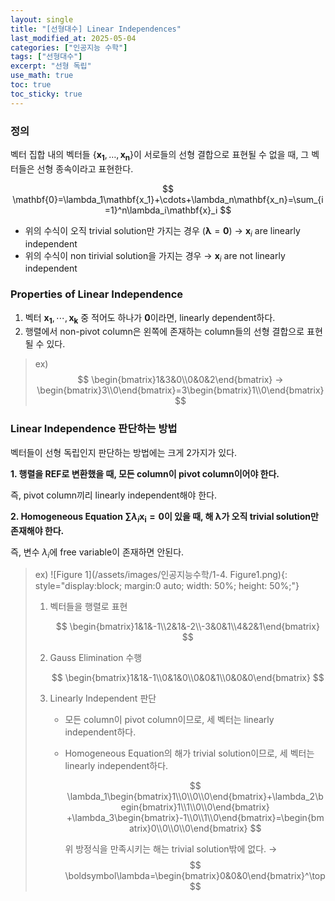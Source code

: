 ```yaml
---
layout: single
title: "[선형대수] Linear Independences"
last_modified_at: 2025-05-04
categories: ["인공지능 수학"]
tags: ["선형대수"]
excerpt: "선형 독립"
use_math: true
toc: true
toc_sticky: true
---
```



### 정의

벡터 집합 내의 벡터들 $\{\mathbf{x_1},\dots,\mathbf{x_n}\}$이 서로들의 선형 결합으로 표현될 수 없을 때, 그 벡터들은 선형 종속이라고 표현한다.

$$
\mathbf{0}=\lambda_1\mathbf{x_1}+\cdots+\lambda_n\mathbf{x_n}=\sum_{i=1}^n\lambda_i\mathbf{x}_i
$$

- 위의 수식이 오직 trivial solution만 가지는 경우 $(\boldsymbol\lambda=\mathbf{0})$ → $\mathbf{x}_i$ are linearly independent
- 위의 수식이 non tirivial solution을 가지는 경우 → $\mathbf{x}_i$ are not linearly independent

### Properties of Linear Independence

1. 벡터 $\mathbf{x_1},\cdots,\mathbf{x_k}$ 중 적어도 하나가 $\mathbf{0}$이라면, linearly dependent하다.
2. 행렬에서 non-pivot column은 왼쪽에 존재하는 column들의 선형 결합으로 표현될 수 있다.
    
> ex)
> $$
> \begin{bmatrix}1&3&0\\0&0&2\end{bmatrix} → \begin{bmatrix}3\\0\end{bmatrix}=3\begin{bmatrix}1\\0\end{bmatrix}
> $$

### Linear Independence 판단하는 방법

벡터들이 선형 독립인지 판단하는 방법에는 크게 2가지가 있다.

**1. 행렬을 REF로 변환했을 때, 모든 column이 pivot column이어야 한다.**
    
즉, pivot column끼리 linearly independent해야 한다.
    
**2. Homogeneous Equation $\sum\lambda_i\mathbf{x_i}=\mathbf{0}$이 있을 때, 해 $\boldsymbol\lambda$가 오직 trivial solution만 존재해야 한다.**
    
즉, 변수 $\lambda_i$에 free variable이 존재하면 안된다.
    
> ex) ![Figure 1](/assets/images/인공지능수학/1-4. Figure1.png){: style="display:block; margin:0 auto; width: 50%; height: 50%;"}
>
> 1. 벡터들을 행렬로 표현
>
>    $$
>    \begin{bmatrix}1&1&-1\\2&1&-2\\-3&0&1\\4&2&1\end{bmatrix}
>    $$
> 2. Gauss Elimination 수행
>
>    $$
>    \begin{bmatrix}1&1&-1\\0&1&0\\0&0&1\\0&0&0\end{bmatrix}
>    $$
>
> 3. Linearly Independent 판단
>
>    - 모든 column이 pivot column이므로, 세 벡터는 linearly independent하다.
>    - Homogeneous Equation의 해가 trivial solution이므로, 세 벡터는 linearly independent하다.
>    
>      $$
>      \lambda_1\begin{bmatrix}1\\0\\0\\0\end{bmatrix}+\lambda_2\begin{bmatrix}1\\1\\0\\0\end{bmatrix}
>      +\lambda_3\begin{bmatrix}-1\\0\\1\\0\end{bmatrix}=\begin{bmatrix}0\\0\\0\\0\end{bmatrix}
>      $$
>      
>      위 방정식을 만족시키는 해는 trivial solution밖에 없다. →
>      $$
>      \boldsymbol\lambda=\begin{bmatrix}0&0&0\end{bmatrix}^\top
>      $$
